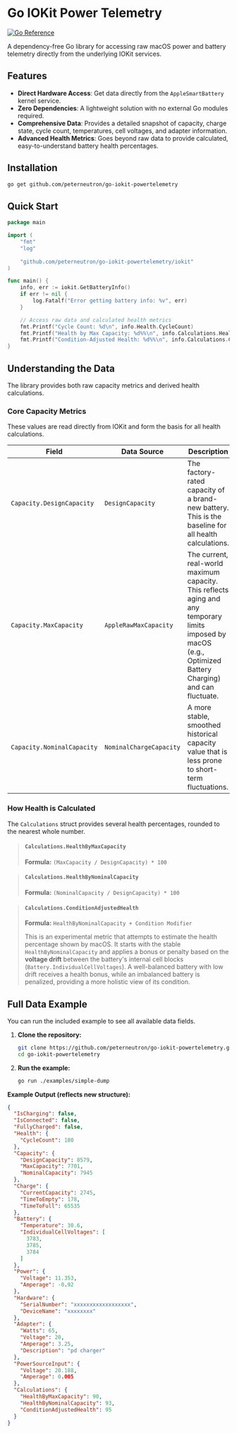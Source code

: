# Go IOKit Power Telemetry

[![Go Reference](https://pkg.go.dev/badge/github.com/peterneutron/go-iokit-powertelemetry.svg)](https://pkg.go.dev/github.com/peterneutron/go-iokit-powertelemetry)

A dependency-free Go library for accessing raw macOS power and battery telemetry directly from the underlying IOKit services.

## Features

*   **Direct Hardware Access**: Get data directly from the `AppleSmartBattery` kernel service.
*   **Zero Dependencies**: A lightweight solution with no external Go modules required.
*   **Comprehensive Data**: Provides a detailed snapshot of capacity, charge state, cycle count, temperatures, cell voltages, and adapter information.
*   **Advanced Health Metrics**: Goes beyond raw data to provide calculated, easy-to-understand battery health percentages.

## Installation

```bash
go get github.com/peterneutron/go-iokit-powertelemetry
```

## Quick Start

```go
package main

import (
	"fmt"
	"log"
	
	"github.com/peterneutron/go-iokit-powertelemetry/iokit"
)

func main() {
	info, err := iokit.GetBatteryInfo()
	if err != nil {
		log.Fatalf("Error getting battery info: %v", err)
	}

	// Access raw data and calculated health metrics
	fmt.Printf("Cycle Count: %d\n", info.Health.CycleCount)
	fmt.Printf("Health by Max Capacity: %d%%\n", info.Calculations.HealthByMaxCapacity)
	fmt.Printf("Condition-Adjusted Health: %d%%\n", info.Calculations.ConditionAdjustedHealth)
}
```

## Understanding the Data

The library provides both raw capacity metrics and derived health calculations.

### Core Capacity Metrics

These values are read directly from IOKit and form the basis for all health calculations.

| Field                     | Data Source               | Description                                                                                             |
| ------------------------- | ------------------------- | ------------------------------------------------------------------------------------------------------- |
| `Capacity.DesignCapacity` | `DesignCapacity`          | The factory-rated capacity of a brand-new battery. This is the baseline for all health calculations.                      |
| `Capacity.MaxCapacity`    | `AppleRawMaxCapacity`     | The current, real-world maximum capacity. This reflects aging and any temporary limits imposed by macOS (e.g., Optimized Battery Charging) and can fluctuate.     |
| `Capacity.NominalCapacity`| `NominalChargeCapacity`   | A more stable, smoothed historical capacity value that is less prone to short-term fluctuations.        |

### How Health is Calculated

The `Calculations` struct provides several health percentages, rounded to the nearest whole number.

> #### `Calculations.HealthByMaxCapacity`
>
> **Formula:** `(MaxCapacity / DesignCapacity) * 100`

> #### `Calculations.HealthByNominalCapacity`
>
> **Formula:** `(NominalCapacity / DesignCapacity) * 100`

> #### `Calculations.ConditionAdjustedHealth`
>
> **Formula:** `HealthByNominalCapacity + Condition Modifier`
>
> This is an experimental metric that attempts to estimate the health percentage shown by macOS. It starts with the stable `HealthByNominalCapacity` and applies a bonus or penalty based on the **voltage drift** between the battery's internal cell blocks (`Battery.IndividualCellVoltages`). A well-balanced battery with low drift receives a health bonus, while an imbalanced battery is penalized, providing a more holistic view of its condition.

## Full Data Example

You can run the included example to see all available data fields.

1.  **Clone the repository:**
    ```bash
    git clone https://github.com/peterneutron/go-iokit-powertelemetry.git
    cd go-iokit-powertelemetry
    ```

2.  **Run the example:**
    ```bash
    go run ./examples/simple-dump
    ```

**Example Output (reflects new structure):**

```json
{
  "IsCharging": false,
  "IsConnected": false,
  "FullyCharged": false,
  "Health": {
    "CycleCount": 180
  },
  "Capacity": {
    "DesignCapacity": 8579,
    "MaxCapacity": 7701,
    "NominalCapacity": 7945
  },
  "Charge": {
    "CurrentCapacity": 2745,
    "TimeToEmpty": 178,
    "TimeToFull": 65535
  },
  "Battery": {
    "Temperature": 30.6,
    "IndividualCellVoltages": [
      3783,
      3785,
      3784
    ]
  },
  "Power": {
    "Voltage": 11.353,
    "Amperage": -0.92
  },
  "Hardware": {
    "SerialNumber": "xxxxxxxxxxxxxxxxxx",
    "DeviceName": "xxxxxxxx"
  },
  "Adapter": {
    "Watts": 65,
    "Voltage": 20,
    "Amperage": 3.25,
    "Description": "pd charger"
  },
  "PowerSourceInput": {
    "Voltage": 20.188,
    "Amperage": 0.005
  },
  "Calculations": {
    "HealthByMaxCapacity": 90,
    "HealthByNominalCapacity": 93,
    "ConditionAdjustedHealth": 95
  }
}
```